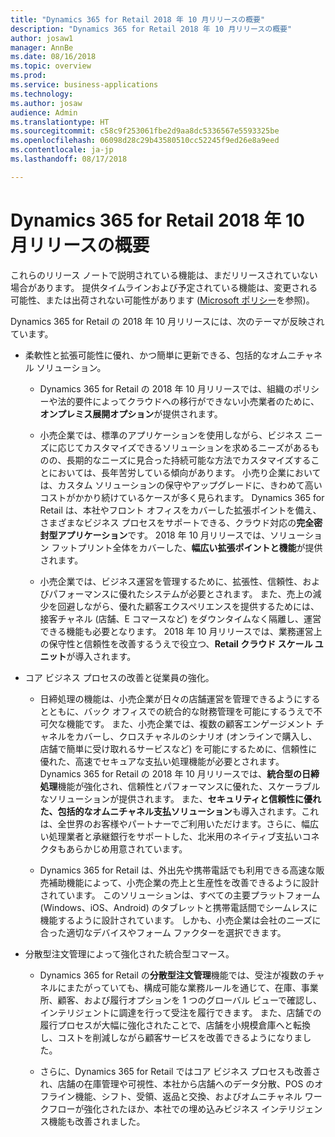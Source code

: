 ```yaml
---
title: "Dynamics 365 for Retail 2018 年 10 月リリースの概要"
description: "Dynamics 365 for Retail 2018 年 10 月リリースの概要"
author: josaw1
manager: AnnBe
ms.date: 08/16/2018
ms.topic: overview
ms.prod: 
ms.service: business-applications
ms.technology: 
ms.author: josaw
audience: Admin
ms.translationtype: HT
ms.sourcegitcommit: c58c9f253061fbe2d9aa8dc5336567e5593325be
ms.openlocfilehash: 06098d28c29b43580510cc52245f9ed26e8a9eed
ms.contentlocale: ja-jp
ms.lasthandoff: 08/17/2018

---
```

#  <a name="overview-of-dynamics-365-for-retail-october-18-release"></a>Dynamics 365 for Retail 2018 年 10 月リリースの概要

これらのリリース ノートで説明されている機能は、まだリリースされていない場合があります。 提供タイムラインおよび予定されている機能は、変更される可能性、または出荷されない可能性があります ([Microsoft ポリシー](https://go.microsoft.com/fwlink/p/?linkid=2007332)を参照)。

Dynamics 365 for Retail の 2018 年 10 月リリースには、次のテーマが反映されています。 

- 柔軟性と拡張可能性に優れ、かつ簡単に更新できる、包括的なオムニチャネル ソリューション。

  - Dynamics 365 for Retail の 2018 年 10 月リリースでは、組織のポリシーや法的要件によってクラウドへの移行ができない小売業者のために、**オンプレミス展開オプション**が提供されます。

  - 小売企業では、標準のアプリケーションを使用しながら、ビジネス ニーズに応じてカスタマイズできるソリューションを求めるニーズがあるものの、長期的なニーズに見合った持続可能な方法でカスタマイズすることにおいては、長年苦労している傾向があります。 小売り企業においては、カスタム ソリューションの保守やアップグレードに、きわめて高いコストがかかり続けているケースが多く見られます。 Dynamics 365 for Retail は、本社やフロント オフィスをカバーした拡張ポイントを備え、さまざまなビジネス プロセスをサポートできる、クラウド対応の**完全密封型アプリケーション**です。 2018 年 10 月リリースでは、ソリューション フットプリント全体をカバーした、**幅広い拡張ポイントと機能**が提供されます。 

  - 小売企業では、ビジネス運営を管理するために、拡張性、信頼性、およびパフォーマンスに優れたシステムが必要とされます。 また、売上の減少を回避しながら、優れた顧客エクスペリエンスを提供するためには、接客チャネル (店舗、E コマースなど) をダウンタイムなく隔離し、運営できる機能も必要となります。 2018 年 10 月リリースでは、業務運営上の保守性と信頼性を改善するうえで役立つ、**Retail クラウド スケール ユニット**が導入されます。 

- コア ビジネス プロセスの改善と従業員の強化。

  - 日締処理の機能は、小売企業が日々の店舗運営を管理できるようにするとともに、バック オフィスでの統合的な財務管理を可能にするうえで不可欠な機能です。 また、小売企業では、複数の顧客エンゲージメント チャネルをカバーし、クロスチャネルのシナリオ (オンラインで購入し、店舗で簡単に受け取れるサービスなど) を可能にするために、信頼性に優れた、高速でセキュアな支払い処理機能が必要とされます。 Dynamics 365 for Retail の 2018 年 10 月リリースでは、**統合型の日締処理**機能が強化され、信頼性とパフォーマンスに優れた、スケーラブルなソリューションが提供されます。 また、**セキュリティと信頼性に優れた、包括的なオムニチャネル支払ソリューション**も導入されます。これは、全世界のお客様やパートナーでご利用いただけます。さらに、幅広い処理業者と承継銀行をサポートした、北米用のネイティブ支払いコネクタもあらかじめ用意されています。 

  - Dynamics 365 for Retail は、外出先や携帯電話でも利用できる高速な販売補助機能によって、小売企業の売上と生産性を改善できるように設計されています。 このソリューションは、すべての主要プラットフォーム (Windows、iOS、Android) のタブレットと携帯電話間でシームレスに機能するように設計されています。 しかも、小売企業は会社のニーズに合った適切なデバイスやフォーム ファクターを選択できます。 

- 分散型注文管理によって強化された統合型コマース。

  - Dynamics 365 for Retail の**分散型注文管理**機能では、受注が複数のチャネルにまたがっていても、構成可能な業務ルールを通じて、在庫、事業所、顧客、および履行オプションを 1 つのグローバル ビューで確認し、インテリジェントに調達を行って受注を履行できます。 また、店舗での履行プロセスが大幅に強化されたことで、店舗を小規模倉庫へと転換し、コストを削減しながら顧客サービスを改善できるようになりました。 

  - さらに、Dynamics 365 for Retail ではコア ビジネス プロセスも改善され、店舗の在庫管理や可視性、本社から店舗へのデータ分散、POS のオフライン機能、シフト、受領、返品と交換、およびオムニチャネル ワークフローが強化されたほか、本社での埋め込みビジネス インテリジェンス機能も改善されました。


